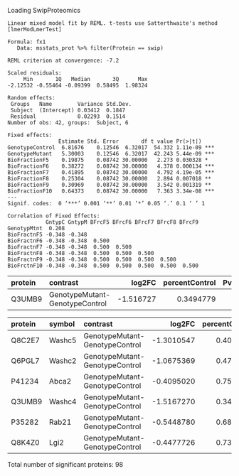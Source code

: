 Loading SwipProteomics

```
Linear mixed model fit by REML. t-tests use Satterthwaite's method 
[lmerModLmerTest]

Formula: fx1
   Data: msstats_prot %>% filter(Protein == swip)

REML criterion at convergence: -7.2

Scaled residuals: 
     Min       1Q   Median       3Q      Max 
-2.12532 -0.55464 -0.09399  0.58495  1.98324 

Random effects:
 Groups   Name        Variance Std.Dev.
 Subject  (Intercept) 0.03412  0.1847  
 Residual             0.02293  0.1514  
Number of obs: 42, groups:  Subject, 6

Fixed effects:
                Estimate Std. Error       df t value Pr(>|t|)    
GenotypeControl  6.81676    0.12546  6.32017  54.332 1.11e-09 ***
GenotypeMutant   5.30003    0.12546  6.32017  42.243 5.44e-09 ***
BioFractionF5    0.19875    0.08742 30.00000   2.273 0.030328 *  
BioFractionF6    0.38272    0.08742 30.00000   4.378 0.000134 ***
BioFractionF7    0.41895    0.08742 30.00000   4.792 4.19e-05 ***
BioFractionF8    0.25304    0.08742 30.00000   2.894 0.007018 ** 
BioFractionF9    0.30969    0.08742 30.00000   3.542 0.001319 ** 
BioFractionF10   0.64373    0.08742 30.00000   7.363 3.34e-08 ***
---
Signif. codes:  0 ‘***’ 0.001 ‘**’ 0.01 ‘*’ 0.05 ‘.’ 0.1 ‘ ’ 1

Correlation of Fixed Effects:
            GntypC GntypM BFrcF5 BFrcF6 BFrcF7 BFrcF8 BFrcF9
GenotypMtnt  0.208                                          
BioFractnF5 -0.348 -0.348                                   
BioFractnF6 -0.348 -0.348  0.500                            
BioFractnF7 -0.348 -0.348  0.500  0.500                     
BioFractnF8 -0.348 -0.348  0.500  0.500  0.500              
BioFractnF9 -0.348 -0.348  0.500  0.500  0.500  0.500       
BioFrctnF10 -0.348 -0.348  0.500  0.500  0.500  0.500  0.500

```

|protein |contrast                       |    log2FC| percentControl| Pvalue| Tstatistic|        SE|     DF|isSingular |
|:-------|:------------------------------|---------:|--------------:|------:|----------:|---------:|------:|:----------|
|Q3UMB9  |GenotypeMutant-GenotypeControl | -1.516727|      0.3494779|      0|  -9.605806| 0.1578969| 160.44|FALSE      |


|protein |symbol |contrast                       |     log2FC| percentControl| Pvalue| Padjust| Tstatistic|        SE|        DF|
|:-------|:------|:------------------------------|----------:|--------------:|------:|-------:|----------:|---------:|---------:|
|Q8C2E7  |Washc5 |GenotypeMutant-GenotypeControl | -1.3010547|      0.4058294|      0|       0| -21.351209| 0.0609359| 1077.2423|
|Q6PGL7  |Washc2 |GenotypeMutant-GenotypeControl | -1.0675369|      0.4771329|      0|       0| -12.042081| 0.0886505|  508.9758|
|P41234  |Abca2  |GenotypeMutant-GenotypeControl | -0.4095020|      0.7528832|      0|       0|  -9.302825| 0.0440191| 2064.3142|
|Q3UMB9  |Washc4 |GenotypeMutant-GenotypeControl | -1.5167270|      0.3494779|      0|       0|  -9.605806| 0.1578969|  160.4400|
|P35282  |Rab21  |GenotypeMutant-GenotypeControl | -0.5448780|      0.6854494|      0|       0|  -8.600514| 0.0633541|  996.5758|
|Q8K4Z0  |Lgi2   |GenotypeMutant-GenotypeControl | -0.4477726|      0.7331739|      0|       0|  -8.314603| 0.0538538| 1379.2022|

Total number of significant proteins: 98
